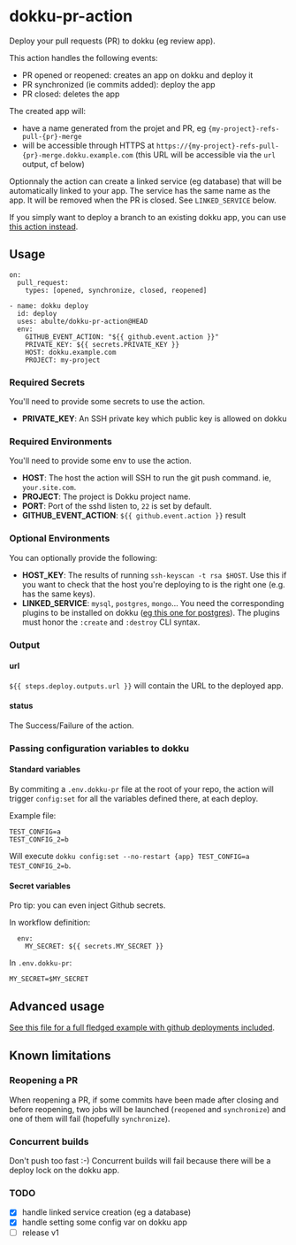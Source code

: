 # dokku-pr-action

Deploy your pull requests (PR) to dokku (eg review app).

This action handles the following events:
- PR opened or reopened: creates an app on dokku and deploy it
- PR synchronized (ie commits added): deploy the app
- PR closed: deletes the app

The created app will:
- have a name generated from the projet and PR, eg `{my-project}-refs-pull-{pr}-merge`
- will be accessible through HTTPS at `https://{my-project}-refs-pull-{pr}-merge.dokku.example.com` (this URL will be accessible via the `url` output, cf below)

Optionnaly the action can create a linked service (eg database) that will be automatically linked to your app. The service has the same name as the app. It will be removed when the PR is closed. See `LINKED_SERVICE` below.

If you simply want to deploy a branch to an existing dokku app, you can use [this action instead](https://github.com/vitalyliber/dokku-github-action).

## Usage

```
on:
  pull_request:
    types: [opened, synchronize, closed, reopened]

- name: dokku deploy
  id: deploy
  uses: abulte/dokku-pr-action@HEAD
  env:
    GITHUB_EVENT_ACTION: "${{ github.event.action }}"
    PRIVATE_KEY: ${{ secrets.PRIVATE_KEY }}
    HOST: dokku.example.com
    PROJECT: my-project
```

### Required Secrets

You'll need to provide some secrets to use the action.

- **PRIVATE_KEY**: An SSH private key which public key is allowed on dokku

### Required Environments

You'll need to provide some env to use the action.

- **HOST**: The host the action will SSH to run the git push command. ie, `your.site.com`.
- **PROJECT**: The project is Dokku project name.
- **PORT**: Port of the sshd listen to, `22` is set by default.
- **GITHUB_EVENT_ACTION**: `${{ github.event.action }}` result

### Optional Environments

You can optionally provide the following:

- **HOST_KEY**: The results of running `ssh-keyscan -t rsa $HOST`. Use this if you want to check that the host you're deploying to is the right one (e.g. has the same keys).
- **LINKED_SERVICE**: `mysql`, `postgres`, `mongo`... You need the corresponding plugins to be installed on dokku ([eg this one for postgres](https://github.com/dokku/dokku-postgres)). The plugins must honor the `:create` and `:destroy` CLI syntax.

### Output

#### url

`${{ steps.deploy.outputs.url }}` will contain the URL to the deployed app.

#### status

The Success/Failure of the action.

### Passing configuration variables to dokku

#### Standard variables

By commiting a `.env.dokku-pr` file at the root of your repo, the action will trigger `config:set` for all the variables defined there, at each deploy.

Example file:

```
TEST_CONFIG=a
TEST_CONFIG_2=b
```

Will execute `dokku config:set --no-restart {app} TEST_CONFIG=a TEST_CONFIG_2=b`.

#### Secret variables

Pro tip: you can even inject Github secrets.

In workflow definition:

```
  env:
    MY_SECRET: ${{ secrets.MY_SECRET }}
```

In `.env.dokku-pr`:

```
MY_SECRET=$MY_SECRET
```

## Advanced usage

[See this file for a full fledged example with github deployments included](example/preview.yml).

## Known limitations

### Reopening a PR

When reopening a PR, if some commits have been made after closing and before reopening, two jobs will be launched (`reopened` and `synchronize`) and one of them will fail (hopefully `synchronize`).

### Concurrent builds

Don't push too fast :-) Concurrent builds will fail because there will be a deploy lock on the dokku app.

### TODO

- [x] handle linked service creation (eg a database)
- [x] handle setting some config var on dokku app
- [ ] release v1
